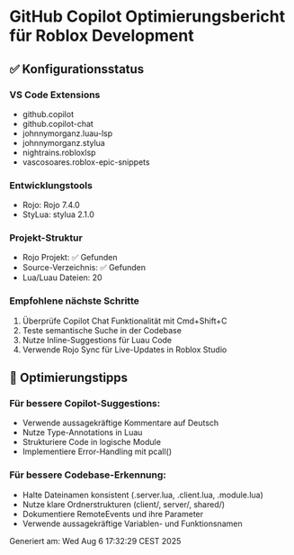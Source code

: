 # GitHub Copilot Optimierungsbericht für Roblox Development

## ✅ Konfigurationsstatus

### VS Code Extensions
- github.copilot
- github.copilot-chat
- johnnymorganz.luau-lsp
- johnnymorganz.stylua
- nightrains.robloxlsp
- vascosoares.roblox-epic-snippets

### Entwicklungstools
- Rojo: Rojo 7.4.0
- StyLua: stylua 2.1.0

### Projekt-Struktur
- Rojo Projekt: ✅ Gefunden
- Source-Verzeichnis: ✅ Gefunden
- Lua/Luau Dateien:       20

### Empfohlene nächste Schritte
1. Überprüfe Copilot Chat Funktionalität mit Cmd+Shift+C
2. Teste semantische Suche in der Codebase
3. Nutze Inline-Suggestions für Luau Code
4. Verwende Rojo Sync für Live-Updates in Roblox Studio

## 🎯 Optimierungstipps

### Für bessere Copilot-Suggestions:
- Verwende aussagekräftige Kommentare auf Deutsch
- Nutze Type-Annotations in Luau
- Strukturiere Code in logische Module
- Implementiere Error-Handling mit pcall()

### Für bessere Codebase-Erkennung:
- Halte Dateinamen konsistent (.server.lua, .client.lua, .module.lua)
- Nutze klare Ordnerstrukturen (client/, server/, shared/)
- Dokumentiere RemoteEvents und ihre Parameter
- Verwende aussagekräftige Variablen- und Funktionsnamen

Generiert am: Wed Aug  6 17:32:29 CEST 2025
